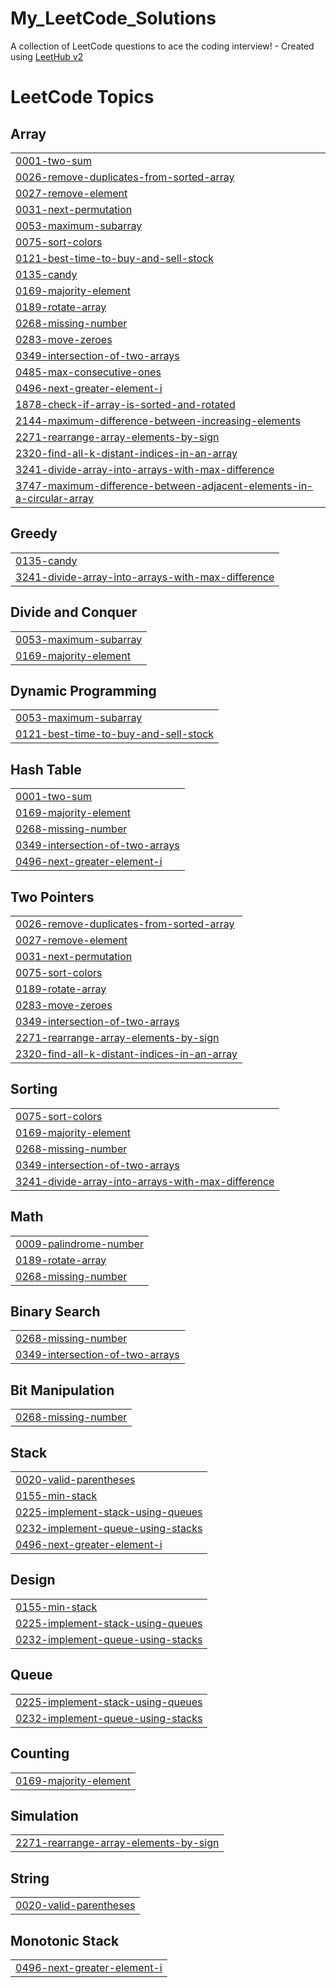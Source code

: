 # My_LeetCode_Solutions
A collection of LeetCode questions to ace the coding interview! - Created using [LeetHub v2](https://github.com/arunbhardwaj/LeetHub-2.0)

<!---LeetCode Topics Start-->
# LeetCode Topics
## Array
|  |
| ------- |
| [0001-two-sum](https://github.com/udaykumarreddym/My_LeetCode_Solutions/tree/master/0001-two-sum) |
| [0026-remove-duplicates-from-sorted-array](https://github.com/udaykumarreddym/My_LeetCode_Solutions/tree/master/0026-remove-duplicates-from-sorted-array) |
| [0027-remove-element](https://github.com/udaykumarreddym/My_LeetCode_Solutions/tree/master/0027-remove-element) |
| [0031-next-permutation](https://github.com/udaykumarreddym/My_LeetCode_Solutions/tree/master/0031-next-permutation) |
| [0053-maximum-subarray](https://github.com/udaykumarreddym/My_LeetCode_Solutions/tree/master/0053-maximum-subarray) |
| [0075-sort-colors](https://github.com/udaykumarreddym/My_LeetCode_Solutions/tree/master/0075-sort-colors) |
| [0121-best-time-to-buy-and-sell-stock](https://github.com/udaykumarreddym/My_LeetCode_Solutions/tree/master/0121-best-time-to-buy-and-sell-stock) |
| [0135-candy](https://github.com/udaykumarreddym/My_LeetCode_Solutions/tree/master/0135-candy) |
| [0169-majority-element](https://github.com/udaykumarreddym/My_LeetCode_Solutions/tree/master/0169-majority-element) |
| [0189-rotate-array](https://github.com/udaykumarreddym/My_LeetCode_Solutions/tree/master/0189-rotate-array) |
| [0268-missing-number](https://github.com/udaykumarreddym/My_LeetCode_Solutions/tree/master/0268-missing-number) |
| [0283-move-zeroes](https://github.com/udaykumarreddym/My_LeetCode_Solutions/tree/master/0283-move-zeroes) |
| [0349-intersection-of-two-arrays](https://github.com/udaykumarreddym/My_LeetCode_Solutions/tree/master/0349-intersection-of-two-arrays) |
| [0485-max-consecutive-ones](https://github.com/udaykumarreddym/My_LeetCode_Solutions/tree/master/0485-max-consecutive-ones) |
| [0496-next-greater-element-i](https://github.com/udaykumarreddym/My_LeetCode_Solutions/tree/master/0496-next-greater-element-i) |
| [1878-check-if-array-is-sorted-and-rotated](https://github.com/udaykumarreddym/My_LeetCode_Solutions/tree/master/1878-check-if-array-is-sorted-and-rotated) |
| [2144-maximum-difference-between-increasing-elements](https://github.com/udaykumarreddym/My_LeetCode_Solutions/tree/master/2144-maximum-difference-between-increasing-elements) |
| [2271-rearrange-array-elements-by-sign](https://github.com/udaykumarreddym/My_LeetCode_Solutions/tree/master/2271-rearrange-array-elements-by-sign) |
| [2320-find-all-k-distant-indices-in-an-array](https://github.com/udaykumarreddym/My_LeetCode_Solutions/tree/master/2320-find-all-k-distant-indices-in-an-array) |
| [3241-divide-array-into-arrays-with-max-difference](https://github.com/udaykumarreddym/My_LeetCode_Solutions/tree/master/3241-divide-array-into-arrays-with-max-difference) |
| [3747-maximum-difference-between-adjacent-elements-in-a-circular-array](https://github.com/udaykumarreddym/My_LeetCode_Solutions/tree/master/3747-maximum-difference-between-adjacent-elements-in-a-circular-array) |
## Greedy
|  |
| ------- |
| [0135-candy](https://github.com/udaykumarreddym/My_LeetCode_Solutions/tree/master/0135-candy) |
| [3241-divide-array-into-arrays-with-max-difference](https://github.com/udaykumarreddym/My_LeetCode_Solutions/tree/master/3241-divide-array-into-arrays-with-max-difference) |
## Divide and Conquer
|  |
| ------- |
| [0053-maximum-subarray](https://github.com/udaykumarreddym/My_LeetCode_Solutions/tree/master/0053-maximum-subarray) |
| [0169-majority-element](https://github.com/udaykumarreddym/My_LeetCode_Solutions/tree/master/0169-majority-element) |
## Dynamic Programming
|  |
| ------- |
| [0053-maximum-subarray](https://github.com/udaykumarreddym/My_LeetCode_Solutions/tree/master/0053-maximum-subarray) |
| [0121-best-time-to-buy-and-sell-stock](https://github.com/udaykumarreddym/My_LeetCode_Solutions/tree/master/0121-best-time-to-buy-and-sell-stock) |
## Hash Table
|  |
| ------- |
| [0001-two-sum](https://github.com/udaykumarreddym/My_LeetCode_Solutions/tree/master/0001-two-sum) |
| [0169-majority-element](https://github.com/udaykumarreddym/My_LeetCode_Solutions/tree/master/0169-majority-element) |
| [0268-missing-number](https://github.com/udaykumarreddym/My_LeetCode_Solutions/tree/master/0268-missing-number) |
| [0349-intersection-of-two-arrays](https://github.com/udaykumarreddym/My_LeetCode_Solutions/tree/master/0349-intersection-of-two-arrays) |
| [0496-next-greater-element-i](https://github.com/udaykumarreddym/My_LeetCode_Solutions/tree/master/0496-next-greater-element-i) |
## Two Pointers
|  |
| ------- |
| [0026-remove-duplicates-from-sorted-array](https://github.com/udaykumarreddym/My_LeetCode_Solutions/tree/master/0026-remove-duplicates-from-sorted-array) |
| [0027-remove-element](https://github.com/udaykumarreddym/My_LeetCode_Solutions/tree/master/0027-remove-element) |
| [0031-next-permutation](https://github.com/udaykumarreddym/My_LeetCode_Solutions/tree/master/0031-next-permutation) |
| [0075-sort-colors](https://github.com/udaykumarreddym/My_LeetCode_Solutions/tree/master/0075-sort-colors) |
| [0189-rotate-array](https://github.com/udaykumarreddym/My_LeetCode_Solutions/tree/master/0189-rotate-array) |
| [0283-move-zeroes](https://github.com/udaykumarreddym/My_LeetCode_Solutions/tree/master/0283-move-zeroes) |
| [0349-intersection-of-two-arrays](https://github.com/udaykumarreddym/My_LeetCode_Solutions/tree/master/0349-intersection-of-two-arrays) |
| [2271-rearrange-array-elements-by-sign](https://github.com/udaykumarreddym/My_LeetCode_Solutions/tree/master/2271-rearrange-array-elements-by-sign) |
| [2320-find-all-k-distant-indices-in-an-array](https://github.com/udaykumarreddym/My_LeetCode_Solutions/tree/master/2320-find-all-k-distant-indices-in-an-array) |
## Sorting
|  |
| ------- |
| [0075-sort-colors](https://github.com/udaykumarreddym/My_LeetCode_Solutions/tree/master/0075-sort-colors) |
| [0169-majority-element](https://github.com/udaykumarreddym/My_LeetCode_Solutions/tree/master/0169-majority-element) |
| [0268-missing-number](https://github.com/udaykumarreddym/My_LeetCode_Solutions/tree/master/0268-missing-number) |
| [0349-intersection-of-two-arrays](https://github.com/udaykumarreddym/My_LeetCode_Solutions/tree/master/0349-intersection-of-two-arrays) |
| [3241-divide-array-into-arrays-with-max-difference](https://github.com/udaykumarreddym/My_LeetCode_Solutions/tree/master/3241-divide-array-into-arrays-with-max-difference) |
## Math
|  |
| ------- |
| [0009-palindrome-number](https://github.com/udaykumarreddym/My_LeetCode_Solutions/tree/master/0009-palindrome-number) |
| [0189-rotate-array](https://github.com/udaykumarreddym/My_LeetCode_Solutions/tree/master/0189-rotate-array) |
| [0268-missing-number](https://github.com/udaykumarreddym/My_LeetCode_Solutions/tree/master/0268-missing-number) |
## Binary Search
|  |
| ------- |
| [0268-missing-number](https://github.com/udaykumarreddym/My_LeetCode_Solutions/tree/master/0268-missing-number) |
| [0349-intersection-of-two-arrays](https://github.com/udaykumarreddym/My_LeetCode_Solutions/tree/master/0349-intersection-of-two-arrays) |
## Bit Manipulation
|  |
| ------- |
| [0268-missing-number](https://github.com/udaykumarreddym/My_LeetCode_Solutions/tree/master/0268-missing-number) |
## Stack
|  |
| ------- |
| [0020-valid-parentheses](https://github.com/udaykumarreddym/My_LeetCode_Solutions/tree/master/0020-valid-parentheses) |
| [0155-min-stack](https://github.com/udaykumarreddym/My_LeetCode_Solutions/tree/master/0155-min-stack) |
| [0225-implement-stack-using-queues](https://github.com/udaykumarreddym/My_LeetCode_Solutions/tree/master/0225-implement-stack-using-queues) |
| [0232-implement-queue-using-stacks](https://github.com/udaykumarreddym/My_LeetCode_Solutions/tree/master/0232-implement-queue-using-stacks) |
| [0496-next-greater-element-i](https://github.com/udaykumarreddym/My_LeetCode_Solutions/tree/master/0496-next-greater-element-i) |
## Design
|  |
| ------- |
| [0155-min-stack](https://github.com/udaykumarreddym/My_LeetCode_Solutions/tree/master/0155-min-stack) |
| [0225-implement-stack-using-queues](https://github.com/udaykumarreddym/My_LeetCode_Solutions/tree/master/0225-implement-stack-using-queues) |
| [0232-implement-queue-using-stacks](https://github.com/udaykumarreddym/My_LeetCode_Solutions/tree/master/0232-implement-queue-using-stacks) |
## Queue
|  |
| ------- |
| [0225-implement-stack-using-queues](https://github.com/udaykumarreddym/My_LeetCode_Solutions/tree/master/0225-implement-stack-using-queues) |
| [0232-implement-queue-using-stacks](https://github.com/udaykumarreddym/My_LeetCode_Solutions/tree/master/0232-implement-queue-using-stacks) |
## Counting
|  |
| ------- |
| [0169-majority-element](https://github.com/udaykumarreddym/My_LeetCode_Solutions/tree/master/0169-majority-element) |
## Simulation
|  |
| ------- |
| [2271-rearrange-array-elements-by-sign](https://github.com/udaykumarreddym/My_LeetCode_Solutions/tree/master/2271-rearrange-array-elements-by-sign) |
## String
|  |
| ------- |
| [0020-valid-parentheses](https://github.com/udaykumarreddym/My_LeetCode_Solutions/tree/master/0020-valid-parentheses) |
## Monotonic Stack
|  |
| ------- |
| [0496-next-greater-element-i](https://github.com/udaykumarreddym/My_LeetCode_Solutions/tree/master/0496-next-greater-element-i) |
<!---LeetCode Topics End-->